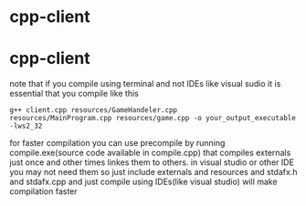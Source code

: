 # cpp-client
<h1> cpp-client</h1>
note that if you compile using terminal and not IDEs like visual sudio it is essential that you compile like this

<code>g++ client.cpp  resources/GameHandeler.cpp  resources/MainProgram.cpp resources/game.cpp -o your_output_executable -lws2_32</code>

for faster compilation you can use precompile by running compile.exe(source code available in compile.cpp) that compiles externals just once and other times linkes them to others.
in visual studio or other IDE you may not need them so just include externals and resources and stdafx.h and stdafx.cpp and just compile
using IDEs(like visual studio) will make compilation faster